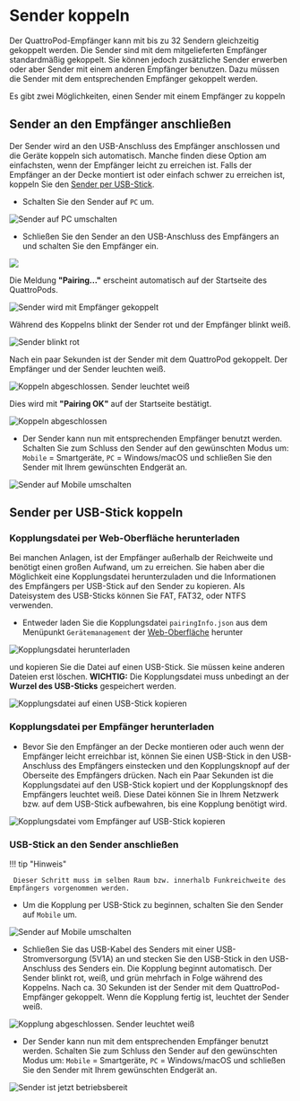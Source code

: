 # Sender koppeln

Der QuattroPod-Empfänger kann mit bis zu 32 Sendern gleichzeitig gekoppelt werden. Die Sender sind mit dem mitgelieferten Empfänger standardmäßig gekoppelt. Sie können jedoch zusätzliche Sender erwerben oder aber Sender mit einem anderen Empfänger benutzen. Dazu müssen die Sender mit dem entsprechenden Empfänger gekoppelt werden.

Es gibt zwei Möglichkeiten, einen Sender mit einem Empfänger zu koppeln

## Sender an den Empfänger anschließen

Der Sender wird an den USB-Anschluss des Empfänger anschlossen und die Geräte koppeln sich automatisch. Manche finden diese Option am einfachsten, wenn der Empfänger leicht zu erreichen ist. Falls der Empfänger an der Decke montiert ist oder einfach schwer zu erreichen ist, koppeln Sie den [Sender per USB-Stick](#sender-per-usb-stick-koppeln).

* Schalten Sie den Sender auf `PC` um. 

![Sender auf PC umschalten](/assets/img/Pairing1.jpg)

* Schließen Sie den Sender an den USB-Anschluss des Empfängers an und schalten Sie den Empfänger ein.

![](/assets/img/Pairing2.jpg)

Die Meldung **"Pairing..."** erscheint automatisch auf der Startseite des QuattroPods.

![Sender wird mit Empfänger gekoppelt](/assets/img/Pairing3.jpg)

Während des Koppelns blinkt der Sender rot und der Empfänger blinkt weiß.

![Sender blinkt rot](/assets/img/Pairing4.jpg)

Nach ein paar Sekunden ist der Sender mit dem QuattroPod gekoppelt. Der Empfänger und der Sender leuchten weiß. 

![Koppeln abgeschlossen. Sender leuchtet weiß](/assets/img/Transmitter_white.jpg)

Dies wird mit **"Pairing OK"** auf der Startseite bestätigt.

![Koppeln abgeschlossen](/assets/img/Pairing5.jpg)

* Der Sender kann nun mit entsprechenden Empfänger benutzt werden. Schalten Sie zum Schluss den Sender auf den gewünschten Modus um: `Mobile` = Smartgeräte, `PC` = Windows/macOS und schließen Sie den Sender mit Ihrem gewünschten Endgerät an.

![Sender auf Mobile umschalten](/assets/img/Pairing6.jpg)

## Sender per USB-Stick koppeln

### Kopplungsdatei per Web-Oberfläche herunterladen

Bei manchen Anlagen, ist der Empfänger außerhalb der Reichweite und benötigt einen großen Aufwand, um zu erreichen. Sie haben aber die Möglichkeit eine Kopplungsdatei herunterzuladen und die Informationen des Empfängers per USB-Stick auf den Sender zu kopieren. Als Dateisystem des USB-Sticks können Sie FAT, FAT32, oder NTFS verwenden.

* Entweder laden Sie die Kopplungsdatei `pairingInfo.json` aus dem Menüpunkt `Gerätemanagement` der [Web-Oberfläche](adv.settings.md) herunter 

![Kopplungsdatei herunterladen](/assets/img/Pairing7.png)

und kopieren Sie die Datei auf einen USB-Stick. Sie müssen keine anderen Dateien erst löschen.
**WICHTIG:** Die Kopplungsdatei muss unbedingt an der **Wurzel des USB-Sticks** gespeichert werden. 

![Kopplungsdatei auf einen USB-Stick kopieren](/assets/img/Pairing8.png)

### Kopplungsdatei per Empfänger herunterladen

* Bevor Sie den Empfänger an der Decke montieren oder auch wenn der Empfänger leicht erreichbar ist, können Sie einen USB-Stick in den USB-Anschluss des Empfängers einstecken und den Kopplungsknopf auf der Oberseite des Empfängers drücken. Nach ein Paar Sekunden ist die Kopplungsdatei auf den USB-Stick kopiert und der Kopplungsknopf des Empfängers leuchtet weiß. Diese Datei können Sie in Ihrem Netzwerk bzw. auf dem USB-Stick aufbewahren, bis eine Kopplung benötigt wird.

![Kopplungsdatei vom Empfänger auf USB-Stick kopieren](/assets/img/Pairing9.jpg)

### USB-Stick an den Sender anschließen

!!! tip "Hinweis"

     Dieser Schritt muss im selben Raum bzw. innerhalb Funkreichweite des Empfängers vorgenommen werden.

* Um die Kopplung per USB-Stick zu beginnen, schalten Sie den Sender auf `Mobile` um.

![Sender auf Mobile umschalten](/assets/img/Pairing6.jpg)

* Schließen Sie das USB-Kabel des Senders mit einer USB-Stromversorgung (5V1A) an und stecken Sie den USB-Stick in den USB-Anschluss des Senders ein. Die Kopplung beginnt automatisch. Der Sender blinkt rot, weiß, und grün mehrfach in Folge während des Koppelns. Nach ca. 30 Sekunden ist der Sender mit dem QuattroPod-Empfänger gekoppelt. Wenn díe Kopplung fertig ist, leuchtet  der Sender weiß.

![Kopplung abgeschlossen. Sender leuchtet weiß](/assets/img/Pairing10.jpg)

* Der Sender kann nun mit dem entsprechenden Empfänger benutzt werden. Schalten Sie zum Schluss den Sender auf den gewünschten Modus um: `Mobile` = Smartgeräte, `PC` = Windows/macOS und schließen Sie den Sender mit Ihrem gewünschten Endgerät an.

![Sender ist jetzt betriebsbereit](/assets/img/Pairing6.jpg)







